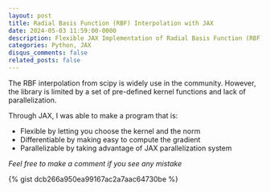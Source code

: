 ```yaml
---
layout: post
title: Radial Basis Function (RBF) Interpolation with JAX
date: 2024-05-03 11:59:00-0000
description: Flexible JAX Implementation of Radial Basis Function (RBF) Interpolation with Support for Standard Scipy Kernels
categories: Python, JAX
disqus_comments: false
related_posts: false
---
```


The RBF interpolation from scipy is widely use in the community. However, the library is limited by a set of pre-defined kernel functions and lack of parallelization.

Through JAX, I was able to make a program that is:

* Flexible by letting you choose the kernel and the norm
* Differentiable by making easy to compute the gradient
* Parallelizable by taking advantage of JAX parallelization system 

*Feel free to make a comment if you see any mistake*

{% gist dcb266a950ea99167ac2a7aac64730be %}